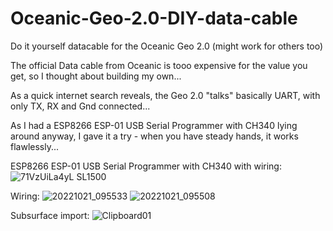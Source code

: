 # Oceanic-Geo-2.0-DIY-data-cable
Do it yourself datacable for the Oceanic Geo 2.0
(might work for others too)

The official Data cable from Oceanic is tooo expensive for the value you get,
so I thought about building my own...

As a quick internet search reveals, the Geo 2.0 "talks" basically UART,
with only TX, RX and Gnd connected...

As I had a ESP8266 ESP-01 USB Serial Programmer with CH340 lying around anyway,
I gave it a try - when you have steady hands, it works flawlessly...

ESP8266 ESP-01 USB Serial Programmer with CH340 with wiring:
![71VzUiLa4yL _SL1500_](https://user-images.githubusercontent.com/6953309/197144950-cba9f866-3ec2-4394-b5c7-a37626a7bcf6.jpg)

Wiring:
![20221021_095533](https://user-images.githubusercontent.com/6953309/197145303-1a3bf02a-974a-483d-98fd-a82658f6da10.jpg)
![20221021_095508](https://user-images.githubusercontent.com/6953309/197145337-bee1b22e-9540-4d86-a4d6-98181e5d532f.jpg)

Subsurface import:
![Clipboard01](https://user-images.githubusercontent.com/6953309/197145537-1990a7a7-e5ec-421d-9aff-a10253871325.png)
